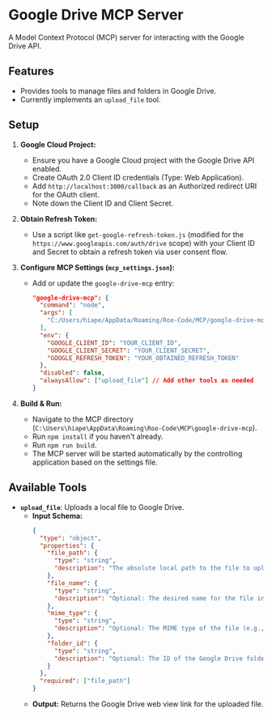 # Google Drive MCP Server

A Model Context Protocol (MCP) server for interacting with the Google Drive API.

## Features

*   Provides tools to manage files and folders in Google Drive.
*   Currently implements an `upload_file` tool.

## Setup

1.  **Google Cloud Project:**
    *   Ensure you have a Google Cloud project with the Google Drive API enabled.
    *   Create OAuth 2.0 Client ID credentials (Type: Web Application).
    *   Add `http://localhost:3000/callback` as an Authorized redirect URI for the OAuth client.
    *   Note down the Client ID and Client Secret.

2.  **Obtain Refresh Token:**
    *   Use a script like `get-google-refresh-token.js` (modified for the `https://www.googleapis.com/auth/drive` scope) with your Client ID and Secret to obtain a refresh token via user consent flow.

3.  **Configure MCP Settings (`mcp_settings.json`):**
    *   Add or update the `google-drive-mcp` entry:
        ```json
        "google-drive-mcp": {
          "command": "node",
          "args": [
            "C:/Users/hiape/AppData/Roaming/Roo-Code/MCP/google-drive-mcp/build/index.js" // Adjust path if needed
          ],
          "env": {
            "GOOGLE_CLIENT_ID": "YOUR_CLIENT_ID",
            "GOOGLE_CLIENT_SECRET": "YOUR_CLIENT_SECRET",
            "GOOGLE_REFRESH_TOKEN": "YOUR_OBTAINED_REFRESH_TOKEN"
          },
          "disabled": false,
          "alwaysAllow": ["upload_file"] // Add other tools as needed
        }
        ```

4.  **Build & Run:**
    *   Navigate to the MCP directory (`C:\Users\hiape\AppData\Roaming\Roo-Code\MCP\google-drive-mcp`).
    *   Run `npm install` if you haven't already.
    *   Run `npm run build`.
    *   The MCP server will be started automatically by the controlling application based on the settings file.

## Available Tools

*   **`upload_file`**: Uploads a local file to Google Drive.
    *   **Input Schema:**
        ```json
        {
          "type": "object",
          "properties": {
            "file_path": {
              "type": "string",
              "description": "The absolute local path to the file to upload."
            },
            "file_name": {
              "type": "string",
              "description": "Optional: The desired name for the file in Google Drive. Defaults to the original filename."
            },
            "mime_type": {
              "type": "string",
              "description": "Optional: The MIME type of the file (e.g., \"image/png\", \"text/plain\"). Will attempt to infer if not provided."
            },
            "folder_id": {
              "type": "string",
              "description": "Optional: The ID of the Google Drive folder to upload the file into. If omitted, uploads to the root folder."
            }
          },
          "required": ["file_path"]
        }
        ```
    *   **Output:** Returns the Google Drive web view link for the uploaded file.
